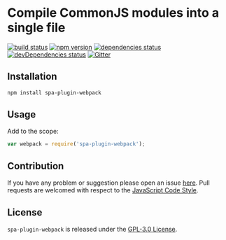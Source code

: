 Compile CommonJS modules into a single file
===========================================

[![build status](https://img.shields.io/travis/spasdk/plugin-webpack.svg?style=flat-square)](https://travis-ci.org/spasdk/plugin-webpack)
[![npm version](https://img.shields.io/npm/v/spa-plugin-webpack.svg?style=flat-square)](https://www.npmjs.com/package/spa-plugin-webpack)
[![dependencies status](https://img.shields.io/david/spasdk/plugin-webpack.svg?style=flat-square)](https://david-dm.org/spasdk/plugin-webpack)
[![devDependencies status](https://img.shields.io/david/dev/spasdk/plugin-webpack.svg?style=flat-square)](https://david-dm.org/spasdk/plugin-webpack?type=dev)
[![Gitter](https://img.shields.io/badge/gitter-join%20chat-blue.svg?style=flat-square)](https://gitter.im/DarkPark/spasdk)


## Installation ##

```bash
npm install spa-plugin-webpack
```


## Usage ##

Add to the scope:

```js
var webpack = require('spa-plugin-webpack');
```


## Contribution ##

If you have any problem or suggestion please open an issue [here](https://github.com/spasdk/plugin-webpack/issues).
Pull requests are welcomed with respect to the [JavaScript Code Style](https://github.com/DarkPark/jscs).


## License ##

`spa-plugin-webpack` is released under the [GPL-3.0 License](http://opensource.org/licenses/GPL-3.0).
